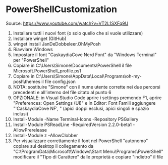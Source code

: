 # PowerShellCustomization

Source: https://www.youtube.com/watch?v=VT2L1SXFq9U

1)   Installare tutti i nuovi font (o solo quello che si vuole utilizzare)
2)   Installare winget (GitHub)
3)   winget install JanDeDobbeleer.OhMyPosh
4)   Riavviare Windows
5)   Impostare il font "CaskaydiaCove Nerd Font" da "Windows Terminal" per "PowerShell"
6)   Copiare in C:\Users\Simone\Documents\PowerShell il file Microsoft.PowerShell_profile.ps1
7)   Copiare in C:\Users\Simone\AppData\Local\Programs\oh-my-posh\themes il file config.json
8)   NOTA: sostituire "Simone" con il nume utente corrette nei due percorsi precedenti e all'interno del file citato al punto 6
9)   OPZIONALE: in Visual Studio Code aprire i settings premendo F1, aprire "Preferences: Open Settings (UI)" e in Editor: Font Famili aggiungere "'CaskaydiaCove NF', " (apici doppi esclusi, apici singoli e spazio inclusi)
10)  Install-Module -Name Terminal-Icons -Repository PSGallery
11)  Install-Module PSReadLine -RequiredVersion 2.2.0-beta1 -AllowPrerelease
12)  Install-Module z -AllowClobber
13)  Per visualizzare correttamente il font nel PowerShell "autonomo" copiare sul desktop il collegamento da "C:\ProgramData\Microsoft\Windows\Start Menu\Programs\PowerShell" modificare il "Tipo di Carattere" dalle proprietà e copiare "indietro" il file

